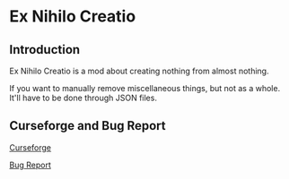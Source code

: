 # Ex Nihilo Creatio

## Introduction

Ex Nihilo Creatio is a mod about creating nothing from almost nothing.

If you want to manually remove miscellaneous things, but not as a whole. It'll have to be done through JSON files. 

## Curseforge and Bug Report

[Curseforge](https://www.curseforge.com/minecraft/mc-mods/ex-nihilo-creatio)

[Bug Report](https://github.com/BloodyMods/ExNihiloCreatio)